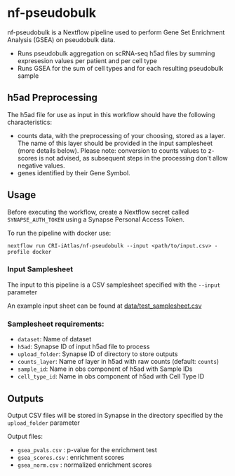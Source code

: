 # nf-pseudobulk

nf-pseudobulk is a Nextflow pipeline used to perform Gene Set Enrichment Analysis (GSEA) on pseudobulk data.

- Runs pseudobulk aggregation on scRNA-seq h5ad files by summing expresesion values per patient and per cell type
- Runs GSEA for the sum of cell types and for each resulting pseudobulk sample

## h5ad Preprocessing
The h5ad file for use as input in this workflow should have the following characteristics:
- counts data, with the preprocessing of your choosing, stored as a layer. The name of this layer should be provided in the input samplesheet (more details below). Please note: conversion to counts values to z-scores is not advised, as subsequent steps in the processing don't allow negative values.
- genes identified by their Gene Symbol.

## Usage

Before executing the workflow, create a Nextflow secret called `SYNAPSE_AUTH_TOKEN` using a Synapse Personal Access Token.

To run the pipeline with docker use:

```
nextflow run CRI-iAtlas/nf-pseudobulk --input <path/to/input.csv> -profile docker
```

### Input Samplesheet
The input to this pipeline is a CSV samplesheet specified with the `--input` parameter

An example input sheet can be found at [data/test_samplesheet.csv](https://github.com/CRI-iAtlas/nf-pseudobulk/blob/main/data/test_samplesheet.csv)

### Samplesheet requirements:

- `dataset`: Name of dataset
- `h5ad`: Synapse ID of input h5ad file to process
- `upload_folder`: Synapse ID of directory to store outputs
- `counts_layer`: Name of layer in h5ad with raw counts (default: `counts`)
- `sample_id`: Name in obs component of h5ad with Sample IDs
- `cell_type_id`: Name in obs component of h5ad with Cell Type ID

## Outputs

Output CSV files will be stored in Synapse in the directory specified by the `upload_folder` parameter

Output files:
- `gsea_pvals.csv` : p-value for the enrichment test
- `gsea_scores.csv` : enrichment scores
- `gsea_norm.csv` : normalized enrichment scores

